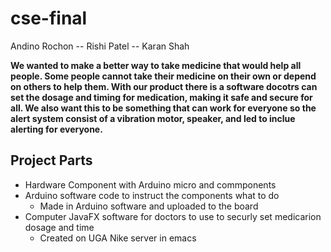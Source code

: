 # cse-final

Andino Rochon -- Rishi Patel -- Karan Shah

**We wanted to make a better way to take medicine that would help all people.
Some people cannot take their medicine on their own or depend on others to help them.
With our product there is a software docotrs can set the dosage and timing for
medication, making it safe and secure for all. We also want this to be something that
can work for everyone so the alert system consist of a vibration motor, speaker, and led to
inclue alerting for everyone.**

## Project Parts

* Hardware Component with Arduino micro and commponents
* Arduino software code to instruct the components what to do
  * Made in Arduino software and uploaded to the board
* Computer JavaFX software for doctors to use to securly set medicarion dosage and time
  * Created on UGA Nike server in emacs 

